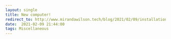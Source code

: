 ```yaml
---
layout: single
title: New computer!
redirect_to: http://www.mirandawilson.tech/blog/2021/02/09/installation-m1/
date:  2021-02-09 21:44:00
tags: Miscellaneous
---
```

